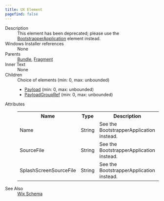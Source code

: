 ```yaml
---
title: UX Element
pagefind: false
---
```

<dl>
  <dt>Description</dt>
  <dd>This element has been deprecated; please use the <a href="../bootstrapperapplication/">BootstrapperApplication</a> element instead.</dd>
  <dt>Windows Installer references</dt>
  <dd>None</dd>
  <dt>Parents</dt>
  <dd>
    <a href="../bundle/">Bundle</a>, <a href="../fragment/">Fragment</a></dd>
  <dt>Inner Text</dt>
  <dd>None</dd>
  <dt>Children</dt>
  <dd>Choice of elements (min: 0, max: unbounded)<ul><li><a href="../payload/">Payload</a> (min: 0, max: unbounded)</li><li><a href="../payloadgroupref/">PayloadGroupRef</a> (min: 0, max: unbounded)</li></ul></dd>
  <dt>Attributes</dt>
  <dd>
    <table cellspacing="0" cellpadding="0" class="schema">
      <tr>
        <th width="15%">Name</th>
        <th width="15%">Type</th>
        <th width="65%">Description</th>
        <th width="15%">Required</th>
      </tr>
      <tr>
        <td>Name</td>
        <td>String</td>
        <td>See the BootstrapperApplication instead.</td>
        <td>&nbsp;</td>
      </tr>
      <tr>
        <td>SourceFile</td>
        <td>String</td>
        <td>See the BootstrapperApplication instead.</td>
        <td>&nbsp;</td>
      </tr>
      <tr>
        <td>SplashScreenSourceFile</td>
        <td>String</td>
        <td>See the BootstrapperApplication instead.</td>
        <td>&nbsp;</td>
      </tr>
    </table>
  </dd>
  <dt>See Also</dt>
  <dd>
    <a href="../">Wix Schema</a>
  </dd>
</dl>
